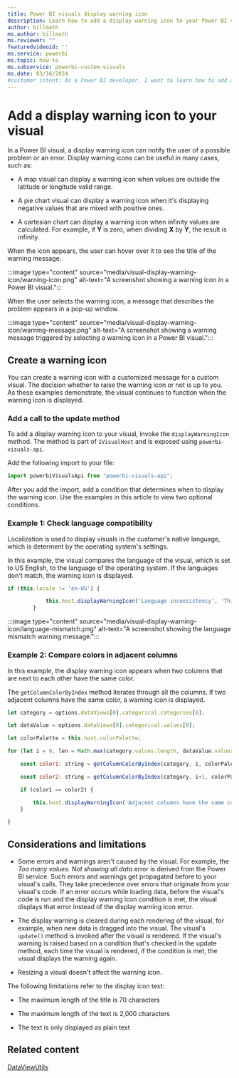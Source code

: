 ```yaml
---
title: Power BI visuals display warning icon
description: Learn how to add a display warning icon to your Power BI visual. A display warning icon can notify the user of a possible problem or an error.
author: billmath
ms.author: billmath
ms.reviewer: ""
featuredvideoid: ''
ms.service: powerbi
ms.topic: how-to
ms.subservice: powerbi-custom-visuals
ms.date: 03/16/2024
#customer intent: As a Power BI developer, I want to learn how to add a display warning icon to my Power BI visual to notify users of possible problems or errors.
---
```


# Add a display warning icon to your visual

In a Power BI visual, a display warning icon can notify the user of a possible problem or an error. Display warning icons can be useful in many cases, such as:

* A map  visual can display a warning icon when values are outside the latitude or longitude valid range.

* A pie chart visual can display a warning icon when it's displaying negative values that are mixed with positive ones.

* A cartesian chart can display a warning icon when infinity values are calculated. For example, if **Y** is zero, when dividing **X** by **Y**, the result is infinity.

When the icon appears, the user can hover over it to see the title of the warning message.

:::image type="content" source="media/visual-display-warning-icon/warning-icon.png" alt-text="A screenshot showing a warning icon in a Power BI visual.":::

When the user selects the warning icon, a message that describes the problem appears in a pop-up window.

:::image type="content" source="media/visual-display-warning-icon/warning-message.png" alt-text="A screenshot showing a warning message triggered by selecting a warning icon in a Power BI visual.":::

## Create a warning icon

You can create a warning icon with a customized message for a custom visual. The decision whether to raise the warning icon or not is up to you. As these examples demonstrate, the visual continues to function when the warning icon is displayed.

### Add a call to the update method

To add a display warning icon to your visual, invoke the `displayWarningIcon` method. The method is part of `IVisualHost` and is exposed using `powerbi-visuals-api`.

Add the following import to your file:

```javascript
import powerbiVisualsApi from "powerbi-visuals-api"; 
```

After you add the import, add a condition that determines when to display the warning icon. Use the examples in this article to view two optional conditions.

### Example 1: Check language compatibility

Localization is used to display visuals in the customer's native language, which is determent by the operating system's settings.

In this example, the visual compares the language of the visual, which is set to US English, to the language of the operating system. If the languages don't match, the warning icon is displayed.

```javascript
if (this.locale != 'en-US') { 

            this.host.displayWarningIcon('Language inconsistency', 'This visual supports only US English. For the visual to work as expected, set your browser's language to US English.'); 
        }
```

:::image type="content" source="media/visual-display-warning-icon/language-mismatch.png" alt-text="A screenshot showing the language mismatch warning message.":::

### Example 2: Compare colors in adjacent columns  

In this example, the display warning icon appears when two columns that are next to each other have the same color.

The `getColumnColorByIndex` method iterates through all the columns. If two adjacent columns have the same color, a warning icon is displayed.  

```javascript
let category = options.dataViews[0].categorical.categories[0]; 

let dataValue = options.dataViews[0].categorical.values[0]; 

let colorPalette = this.host.colorPalette; 

for (let i = 0, len = Math.max(category.values.length, dataValue.values.length); i < len-1; i++) { 

    const color1: string = getColumnColorByIndex(category, i, colorPalette); 

    const color2: string = getColumnColorByIndex(category, i+1, colorPalette); 

    if (color1 == color2) { 

        this.host.displayWarningIcon('Adjacent columns have the same color.', 'Columns that are next to each other have the same color. To change a column's color, use the data colors option in the Format tab.'); 
    } 

} 
```

## Considerations and limitations

* Some errors and warnings aren't caused by the visual. For example, the *Too many values. Not showing all data* error is derived from the Power BI service. Such errors and warnings get propagated before to your visual's calls. They take precedence over errors that originate from your visual's code. If an error occurs while loading data, before the visual's code is run and the display warning icon condition is met, the visual displays that error instead of the display warning icon error.

* The display warning is cleared during each rendering of the visual, for example, when new data is dragged into the visual. The visual's `update()` method is invoked after the visual is rendered. If the visual's warning is raised based on a condition that's checked in the update method, each time the visual is rendered, if the condition is met, the visual displays the warning again.

* Resizing a visual doesn't affect the warning icon.

The following limitations refer to the display icon text:

* The maximum length of the title is 70 characters

* The maximum length of the text is 2,000 characters

* The text is only displayed as plain text

## Related content

[DataViewUtils](utils-dataview.md)
